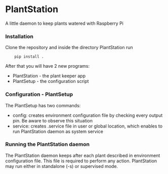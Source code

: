 PlantStation
============
A little daemon to keep plants watered with Raspberry Pi

### Installation

Clone the repository and inside the directory PlantStation run
```
    pip install .
```

After that you will have 2 new programs:
- PlantStation - the plant keeper app
- PlantSetup - the configuration script

### Configuration - PlantSetup

The PlantSetup has two commands:
- config: creates environment configuration file by checking every output pin. Be aware to observe this situation
- service: creates .service file in user or global location, which enables to run PlantStation daemon as system service

### Running the PlantStation daemon
The PlantStation daemon keeps after each plant described in environment configuration file.
This file is required to perform any action.
PlantStation may run either in standalone (-s) or supervised mode.
